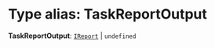 # Type alias: TaskReportOutput

**TaskReportOutput**: [`IReport`](/en/auto-docs/interface/interfaces/IReport.md) | `undefined`
